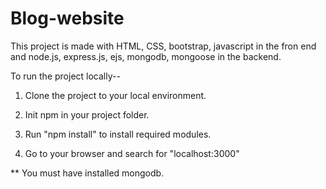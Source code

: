 # Blog-website
This project is made with HTML, CSS, bootstrap, javascript in the fron end and node.js, express.js, ejs, mongodb, mongoose in the backend. 


To run the project locally--
1. Clone the project to your local environment.

2. Init npm in your project folder.

3. Run "npm install" to install required modules.

4. Go to your browser and search for "localhost:3000"


** You must have installed mongodb.
